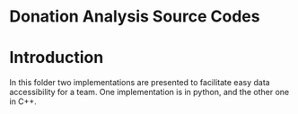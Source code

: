 # Donation Analysis Source Codes


# Introduction
In this folder two implementations are presented to facilitate easy data accessibility for a team. One implementation is in python, and the other one in C++.


